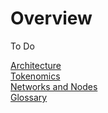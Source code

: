 # Overview

To Do

<div class="button-links">
	<a href="Architecture/index.html"><div>Architecture</div></a>
	<a href="Tokenomics/index.html"><div>Tokenomics</div></a>
</div>
<div class="button-links">
	<a href="Networks/index.html"><div>Networks and Nodes</div></a>
	<a href="Glossary.html"><div>Glossary</div></a>
</div>
